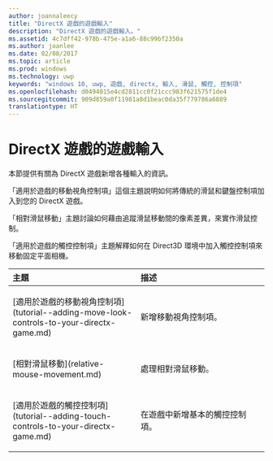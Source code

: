 ```yaml
---
author: joannaleecy
title: "DirectX 遊戲的遊戲輸入"
description: "DirectX 遊戲的遊戲輸入。"
ms.assetid: 4c7dff42-978b-475e-a1a6-88c99bf2350a
ms.author: joanlee
ms.date: 02/08/2017
ms.topic: article
ms.prod: windows
ms.technology: uwp
keywords: "windows 10, uwp, 遊戲, directx, 輸入, 滑鼠, 觸控, 控制項"
ms.openlocfilehash: d0494015e4cd2811cc0f21ccc983f621575f1de4
ms.sourcegitcommit: 909d859a0f11981a8d1beac0da35f779786a6889
translationtype: HT
---
```

# <a name="game-input-for-directx-games"></a>DirectX 遊戲的遊戲輸入

本節提供有關為 DirectX 遊戲新增各種輸入的資訊。

「適用於遊戲的移動視角控制項」這個主題說明如何將傳統的滑鼠和鍵盤控制項加入到您的 DirectX 遊戲。

「相對滑鼠移動」主題討論如何藉由追蹤滑鼠移動間的像素差異，來實作滑鼠控制。

「適用於遊戲的觸控控制項」主題解釋如何在 Direct3D 環境中加入觸控控制項來移動固定平面相機。

<table>
<colgroup>
<col width="50%" />
<col width="50%" />
</colgroup>
<thead>
<tr class="header">
<th align="left">主題</th>
<th align="left">描述</th>
</tr>
</thead>
<tbody>
<tr class="odd">
<td align="left"><p>[適用於遊戲的移動視角控制項](tutorial--adding-move-look-controls-to-your-directx-game.md)</p></td>
<td align="left"><p>新增移動視角控制項。</p></td>
</tr>
<tr class="even">
<td align="left"><p>[相對滑鼠移動](relative-mouse-movement.md)</p></td>
<td align="left"><p>處理相對滑鼠移動。</p></td>
</tr>
<tr class="odd">
<td align="left"><p>[適用於遊戲的觸控控制項](tutorial--adding-touch-controls-to-your-directx-game.md)</p></td>
<td align="left"><p>在遊戲中新增基本的觸控控制項。</p></td>
</tr>
</tbody>
</table>